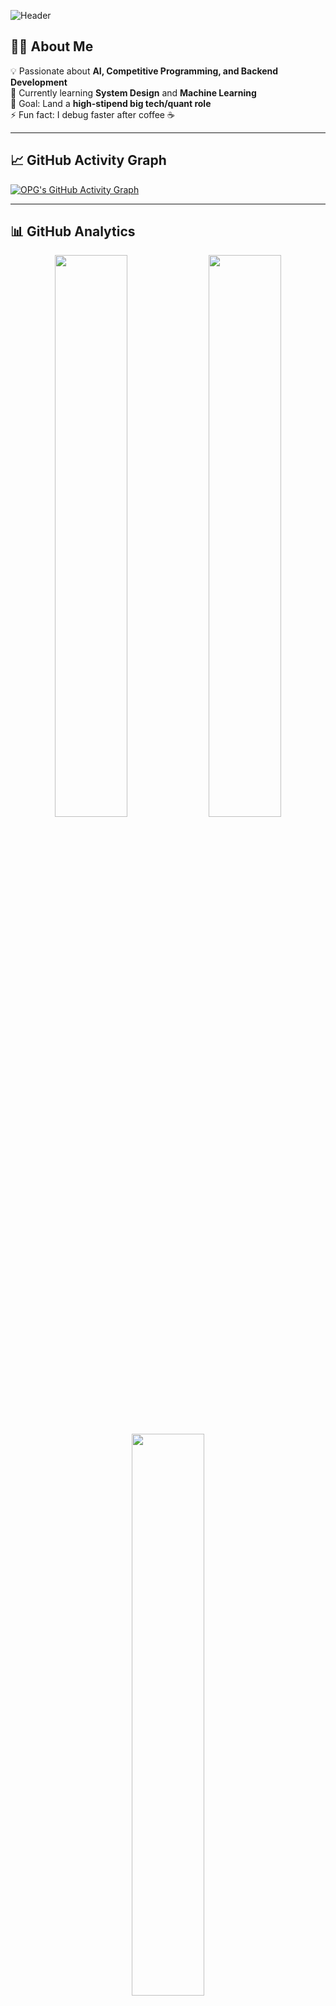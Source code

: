 <!-- Banner -->
![Header](https://capsule-render.vercel.app/api?type=waving&color=gradient&height=180&section=header&text=Hi%20I'm%20OPG04%20🚀&fontSize=40&fontAlignY=35&animation=twinkling&fontColor=fff)

## 👨‍💻 About Me  
💡 Passionate about **AI, Competitive Programming, and Backend Development**  
🌱 Currently learning **System Design** and **Machine Learning**  
🎯 Goal: Land a **high-stipend big tech/quant role**  
⚡ Fun fact: I debug faster after coffee ☕

---

## 📈 GitHub Activity Graph  
[![OPG's GitHub Activity Graph](https://github-readme-activity-graph.vercel.app/graph?username=OPG04&theme=github-compact)](https://github.com/ashutosh00710/github-readme-activity-graph)

---

## 📊 GitHub Analytics  
<p align="center">
  <img width="48%" src="https://github-readme-stats.vercel.app/api?username=OPG04&show_icons=true&theme=radical" />
  <img width="48%" src="https://github-readme-streak-stats.herokuapp.com/?user=OPG04&theme=radical" />
</p>
<p align="center">
  <img width="48%" src="https://github-readme-stats.vercel.app/api/top-langs/?username=OPG04&layout=compact&theme=radical" />
</p>

---

## 🏆 Competitive Programming  
![LeetCode Stats](https://leetcard.jacoblin.cool/OPG_04?theme=dark&ext=contest)
![Codeforces](https://cp-logo.vercel.app/codeforces/OPG04)
![CodeChef](https://cp-logo.vercel.app/codechef/haikyuu04)

---

## ⏳ Weekly Coding Time  
<!--START_SECTION:waka-->
<!--END_SECTION:waka-->

---

## 🌐 Connect with Me  
[![LinkedIn](https://img.shields.io/badge/LinkedIn-0A66C2?style=for-the-badge&logo=linkedin&logoColor=white)](https://www.linkedin.com/in/sanjay-pasupuleti-11829b311/)
[![Portfolio](https://img.shields.io/badge/Portfolio-000?style=for-the-badge&logo=ko-fi&logoColor=white)](https://yourwebsite.com)
[![LeetCode](https://img.shields.io/badge/LeetCode-FFA116?style=for-the-badge&logo=leetcode&logoColor=white)](https://leetcode.com/u/OPG_04/)

---

![Footer](https://capsule-render.vercel.app/api?type=waving&color=gradient&height=120&section=footer)
